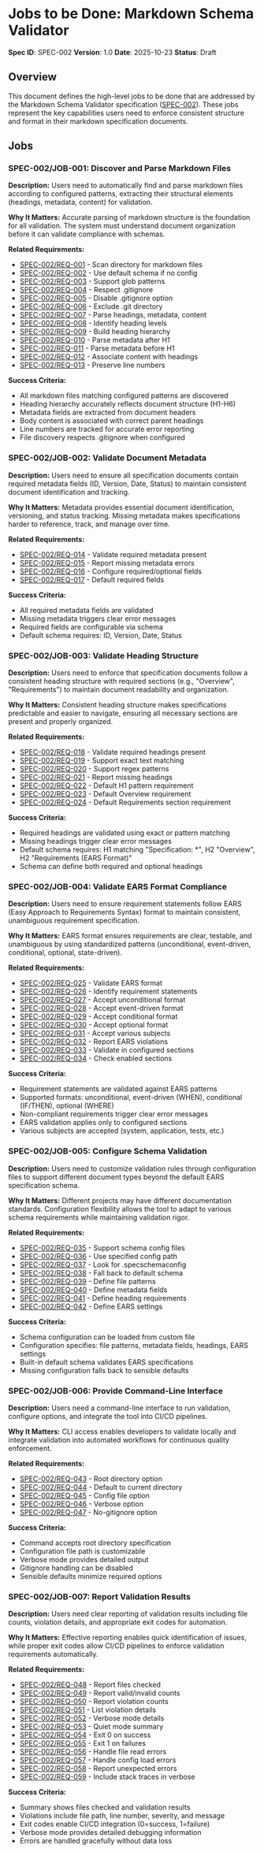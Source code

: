 # Jobs to be Done: Markdown Schema Validator

**Spec ID**: SPEC-002
**Version**: 1.0
**Date**: 2025-10-23
**Status**: Draft

## Overview

This document defines the high-level jobs to be done that are addressed by the Markdown Schema Validator specification ([SPEC-002](../markdown-schema-validator.md)). These jobs represent the key capabilities users need to enforce consistent structure and format in their markdown specification documents.

## Jobs

### SPEC-002/JOB-001: Discover and Parse Markdown Files

**Description:** Users need to automatically find and parse markdown files according to configured patterns, extracting their structural elements (headings, metadata, content) for validation.

**Why It Matters:** Accurate parsing of markdown structure is the foundation for all validation. The system must understand document organization before it can validate compliance with schemas.

**Related Requirements:**
- [SPEC-002/REQ-001](../markdown-schema-validator.md#req-001) - Scan directory for markdown files
- [SPEC-002/REQ-002](../markdown-schema-validator.md#req-002) - Use default schema if no config
- [SPEC-002/REQ-003](../markdown-schema-validator.md#req-003) - Support glob patterns
- [SPEC-002/REQ-004](../markdown-schema-validator.md#req-004) - Respect .gitignore
- [SPEC-002/REQ-005](../markdown-schema-validator.md#req-005) - Disable .gitignore option
- [SPEC-002/REQ-006](../markdown-schema-validator.md#req-006) - Exclude .git directory
- [SPEC-002/REQ-007](../markdown-schema-validator.md#req-007) - Parse headings, metadata, content
- [SPEC-002/REQ-008](../markdown-schema-validator.md#req-008) - Identify heading levels
- [SPEC-002/REQ-009](../markdown-schema-validator.md#req-009) - Build heading hierarchy
- [SPEC-002/REQ-010](../markdown-schema-validator.md#req-010) - Parse metadata after H1
- [SPEC-002/REQ-011](../markdown-schema-validator.md#req-011) - Parse metadata before H1
- [SPEC-002/REQ-012](../markdown-schema-validator.md#req-012) - Associate content with headings
- [SPEC-002/REQ-013](../markdown-schema-validator.md#req-013) - Preserve line numbers

**Success Criteria:**
- All markdown files matching configured patterns are discovered
- Heading hierarchy accurately reflects document structure (H1-H6)
- Metadata fields are extracted from document headers
- Body content is associated with correct parent headings
- Line numbers are tracked for accurate error reporting
- File discovery respects .gitignore when configured

### SPEC-002/JOB-002: Validate Document Metadata

**Description:** Users need to ensure all specification documents contain required metadata fields (ID, Version, Date, Status) to maintain consistent document identification and tracking.

**Why It Matters:** Metadata provides essential document identification, versioning, and status tracking. Missing metadata makes specifications harder to reference, track, and manage over time.

**Related Requirements:**
- [SPEC-002/REQ-014](../markdown-schema-validator.md#req-014) - Validate required metadata present
- [SPEC-002/REQ-015](../markdown-schema-validator.md#req-015) - Report missing metadata errors
- [SPEC-002/REQ-016](../markdown-schema-validator.md#req-016) - Configure required/optional fields
- [SPEC-002/REQ-017](../markdown-schema-validator.md#req-017) - Default required fields

**Success Criteria:**
- All required metadata fields are validated
- Missing metadata triggers clear error messages
- Required fields are configurable via schema
- Default schema requires: ID, Version, Date, Status

### SPEC-002/JOB-003: Validate Heading Structure

**Description:** Users need to enforce that specification documents follow a consistent heading structure with required sections (e.g., "Overview", "Requirements") to maintain document readability and organization.

**Why It Matters:** Consistent heading structure makes specifications predictable and easier to navigate, ensuring all necessary sections are present and properly organized.

**Related Requirements:**
- [SPEC-002/REQ-018](../markdown-schema-validator.md#req-018) - Validate required headings present
- [SPEC-002/REQ-019](../markdown-schema-validator.md#req-019) - Support exact text matching
- [SPEC-002/REQ-020](../markdown-schema-validator.md#req-020) - Support regex patterns
- [SPEC-002/REQ-021](../markdown-schema-validator.md#req-021) - Report missing headings
- [SPEC-002/REQ-022](../markdown-schema-validator.md#req-022) - Default H1 pattern requirement
- [SPEC-002/REQ-023](../markdown-schema-validator.md#req-023) - Default Overview requirement
- [SPEC-002/REQ-024](../markdown-schema-validator.md#req-024) - Default Requirements section requirement

**Success Criteria:**
- Required headings are validated using exact or pattern matching
- Missing headings trigger clear error messages
- Default schema requires: H1 matching "Specification: *", H2 "Overview", H2 "Requirements (EARS Format)"
- Schema can define both required and optional headings

### SPEC-002/JOB-004: Validate EARS Format Compliance

**Description:** Users need to ensure requirement statements follow EARS (Easy Approach to Requirements Syntax) format to maintain consistent, unambiguous requirement specification.

**Why It Matters:** EARS format ensures requirements are clear, testable, and unambiguous by using standardized patterns (unconditional, event-driven, conditional, optional, state-driven).

**Related Requirements:**
- [SPEC-002/REQ-025](../markdown-schema-validator.md#req-025) - Validate EARS format
- [SPEC-002/REQ-026](../markdown-schema-validator.md#req-026) - Identify requirement statements
- [SPEC-002/REQ-027](../markdown-schema-validator.md#req-027) - Accept unconditional format
- [SPEC-002/REQ-028](../markdown-schema-validator.md#req-028) - Accept event-driven format
- [SPEC-002/REQ-029](../markdown-schema-validator.md#req-029) - Accept conditional format
- [SPEC-002/REQ-030](../markdown-schema-validator.md#req-030) - Accept optional format
- [SPEC-002/REQ-031](../markdown-schema-validator.md#req-031) - Accept various subjects
- [SPEC-002/REQ-032](../markdown-schema-validator.md#req-032) - Report EARS violations
- [SPEC-002/REQ-033](../markdown-schema-validator.md#req-033) - Validate in configured sections
- [SPEC-002/REQ-034](../markdown-schema-validator.md#req-034) - Check enabled sections

**Success Criteria:**
- Requirement statements are validated against EARS patterns
- Supported formats: unconditional, event-driven (WHEN), conditional (IF/THEN), optional (WHERE)
- Non-compliant requirements trigger clear error messages
- EARS validation applies only to configured sections
- Various subjects are accepted (system, application, tests, etc.)

### SPEC-002/JOB-005: Configure Schema Validation

**Description:** Users need to customize validation rules through configuration files to support different document types beyond the default EARS specification schema.

**Why It Matters:** Different projects may have different documentation standards. Configuration flexibility allows the tool to adapt to various schema requirements while maintaining validation rigor.

**Related Requirements:**
- [SPEC-002/REQ-035](../markdown-schema-validator.md#req-035) - Support schema config files
- [SPEC-002/REQ-036](../markdown-schema-validator.md#req-036) - Use specified config path
- [SPEC-002/REQ-037](../markdown-schema-validator.md#req-037) - Look for .specschemaconfig
- [SPEC-002/REQ-038](../markdown-schema-validator.md#req-038) - Fall back to default schema
- [SPEC-002/REQ-039](../markdown-schema-validator.md#req-039) - Define file patterns
- [SPEC-002/REQ-040](../markdown-schema-validator.md#req-040) - Define metadata fields
- [SPEC-002/REQ-041](../markdown-schema-validator.md#req-041) - Define heading requirements
- [SPEC-002/REQ-042](../markdown-schema-validator.md#req-042) - Define EARS settings

**Success Criteria:**
- Schema configuration can be loaded from custom file
- Configuration specifies: file patterns, metadata fields, headings, EARS settings
- Built-in default schema validates EARS specifications
- Missing configuration falls back to sensible defaults

### SPEC-002/JOB-006: Provide Command-Line Interface

**Description:** Users need a command-line interface to run validation, configure options, and integrate the tool into CI/CD pipelines.

**Why It Matters:** CLI access enables developers to validate locally and integrate validation into automated workflows for continuous quality enforcement.

**Related Requirements:**
- [SPEC-002/REQ-043](../markdown-schema-validator.md#req-043) - Root directory option
- [SPEC-002/REQ-044](../markdown-schema-validator.md#req-044) - Default to current directory
- [SPEC-002/REQ-045](../markdown-schema-validator.md#req-045) - Config file option
- [SPEC-002/REQ-046](../markdown-schema-validator.md#req-046) - Verbose option
- [SPEC-002/REQ-047](../markdown-schema-validator.md#req-047) - No-gitignore option

**Success Criteria:**
- Command accepts root directory specification
- Configuration file path is customizable
- Verbose mode provides detailed output
- Gitignore handling can be disabled
- Sensible defaults minimize required options

### SPEC-002/JOB-007: Report Validation Results

**Description:** Users need clear reporting of validation results including file counts, violation details, and appropriate exit codes for automation.

**Why It Matters:** Effective reporting enables quick identification of issues, while proper exit codes allow CI/CD pipelines to enforce validation requirements automatically.

**Related Requirements:**
- [SPEC-002/REQ-048](../markdown-schema-validator.md#req-048) - Report files checked
- [SPEC-002/REQ-049](../markdown-schema-validator.md#req-049) - Report valid/invalid counts
- [SPEC-002/REQ-050](../markdown-schema-validator.md#req-050) - Report violation counts
- [SPEC-002/REQ-051](../markdown-schema-validator.md#req-051) - List violation details
- [SPEC-002/REQ-052](../markdown-schema-validator.md#req-052) - Verbose mode details
- [SPEC-002/REQ-053](../markdown-schema-validator.md#req-053) - Quiet mode summary
- [SPEC-002/REQ-054](../markdown-schema-validator.md#req-054) - Exit 0 on success
- [SPEC-002/REQ-055](../markdown-schema-validator.md#req-055) - Exit 1 on failures
- [SPEC-002/REQ-056](../markdown-schema-validator.md#req-056) - Handle file read errors
- [SPEC-002/REQ-057](../markdown-schema-validator.md#req-057) - Handle config load errors
- [SPEC-002/REQ-058](../markdown-schema-validator.md#req-058) - Report unexpected errors
- [SPEC-002/REQ-059](../markdown-schema-validator.md#req-059) - Include stack traces in verbose

**Success Criteria:**
- Summary shows files checked and validation results
- Violations include file path, line number, severity, and message
- Exit codes enable CI/CD integration (0=success, 1=failure)
- Verbose mode provides detailed debugging information
- Errors are handled gracefully without data loss
